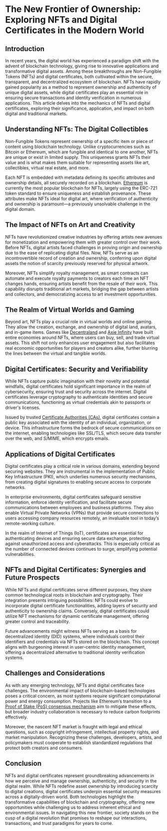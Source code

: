 # The New Frontier of Ownership: Exploring NFTs and Digital Certificates in the Modern World

## Introduction

In recent years, the digital world has experienced a paradigm shift with the advent of blockchain technology, giving rise to innovative applications and transformative digital assets. Among these breakthroughs are Non-Fungible Tokens (NFTs) and digital certificates, both cultivated within the secure, transparent, and decentralized ecosystem of blockchain. NFTs have rapidly gained popularity as a method to represent ownership and authenticity of unique digital assets, while digital certificates play an essential role in ensuring secure transactions and identity verification in numerous applications. This article delves into the mechanics of NFTs and digital certificates, exploring their significance, application, and impact on both digital and traditional markets.

## Understanding NFTs: The Digital Collectibles

Non-Fungible Tokens represent ownership of a specific item or piece of content using blockchain technology. Unlike cryptocurrencies such as Bitcoin or Ethereum, which are fungible and identical to one another, NFTs are unique or exist in limited supply. This uniqueness grants NFTs their value and is what makes them suitable for representing assets like art, collectibles, virtual real estate, and more.

Each NFT is embedded with metadata defining its specific attributes and ownership details, all securely recorded on a blockchain. [Ethereum](https://ethereum.org/en/nft/) is currently the most popular blockchain for NFTs, largely using the ERC-721 token standard to ensure uniqueness and establish provenance. These attributes make NFTs ideal for digital art, where verification of authenticity and ownership is paramount—a previously unsolvable challenge in the digital domain.

## The Impact of NFTs on Art and Creativity

NFTs have revolutionized creative industries by offering artists new avenues for monetization and empowering them with greater control over their work. Before NFTs, digital artists faced challenges in proving origin and ownership due to the ease of replicating digital files. Now, NFTs serve as an incontrovertible record of creation and ownership, conferring upon digital assets the notion of scarcity previously reserved for physical artwork.

Moreover, NFTs simplify royalty management, as smart contracts can automate and execute royalty payments to creators each time an NFT changes hands, ensuring artists benefit from the resale of their work. This capability disrupts traditional art markets, bridging the gap between artists and collectors, and democratizing access to art investment opportunities.

## The Realm of Virtual Worlds and Gaming

Beyond art, NFTs play a crucial role in virtual worlds and online gaming. They allow the creation, exchange, and ownership of digital land, avatars, and in-game items. Games like [Decentraland](https://decentraland.org/) and [Axie Infinity](https://axieinfinity.com/) have built entire economies around NFTs, where users can buy, sell, and trade virtual assets. This shift not only enhances user engagement but also facilitates real economic opportunities for players and creators alike, further blurring the lines between the virtual and tangible worlds.

## Digital Certificates: Security and Verifiability

While NFTs capture public imagination with their novelty and potential windfalls, digital certificates hold significant importance in the realm of cybersecurity, ensuring trust and security across the internet. Digital certificates leverage cryptography to authenticate identities and secure communications, functioning as virtual credentials akin to passports or driver's licenses.

Issued by trusted [Certificate Authorities (CAs)](https://www.digicert.com/), digital certificates contain a public key associated with the identity of an individual, organization, or device. This infrastructure forms the bedrock of secure communications on the internet, enabling technologies like SSL/TLS, which secure data transfer over the web, and S/MIME, which encrypts emails.

## Applications of Digital Certificates

Digital certificates play a critical role in various domains, extending beyond securing websites. They are instrumental in the implementation of Public Key Infrastructure (PKI), which underlies numerous security mechanisms, from creating digital signatures to enabling secure access to corporate networks.

In enterprise environments, digital certificates safeguard sensitive information, enforce identity verification, and facilitate secure communications between employees and business platforms. They also enable Virtual Private Networks (VPNs) that provide secure connections to users accessing company resources remotely, an invaluable tool in today’s remote-working culture.

In the realm of Internet of Things (IoT), certificates are essential for authenticating devices and ensuring secure data exchange, protecting against unauthorized access and cyberattacks. This is especially critical as the number of connected devices continues to surge, amplifying potential vulnerabilities.

## NFTs and Digital Certificates: Synergies and Future Prospects

While NFTs and digital certificates serve different purposes, they share common technological roots in blockchain and cryptography. Their integration presents intriguing possibilities: NFTs could evolve to incorporate digital certificate functionalities, adding layers of security and authenticity to ownership claims. Conversely, digital certificates could utilize NFT mechanisms for dynamic certificate management, offering greater control and traceability.

Future advancements might witness NFTs serving as a basis for decentralized identity (DID) systems, where individuals control their identifiers and credentials via NFTs stored on the blockchain. This concept aligns with burgeoning interest in user-centric identity management, offering a decentralized alternative to traditional identity verification systems.

## Challenges and Considerations

As with any emerging technology, NFTs and digital certificates face challenges. The environmental impact of blockchain-based technologies poses a critical concern, as most systems require significant computational power and energy consumption. Projects like Ethereum’s transition to a [Proof of Stake (PoS) consensus mechanism](https://ethereum.org/en/developers/docs/consensus-mechanisms/pos/) aim to mitigate these effects, but broader industry collaboration is necessary to reduce carbon footprints effectively.

Moreover, the nascent NFT market is fraught with legal and ethical questions, such as copyright infringement, intellectual property rights, and market manipulation. Recognizing these challenges, developers, artists, and policymakers must cooperate to establish standardized regulations that protect both creators and consumers.

## Conclusion

NFTs and digital certificates represent groundbreaking advancements in how we perceive and manage ownership, authenticity, and security in the digital realm. While NFTs redefine asset ownership by introducing scarcity to digital creations, digital certificates underpin essential security measures across a digitally-driven world. Both technologies highlight the transformative capabilities of blockchain and cryptography, offering new opportunities while challenging us to address inherent ethical and environmental issues. In navigating this new frontier, society stands on the cusp of a digital revolution that promises to reshape our interactions, transactions, and trust paradigms for years to come.